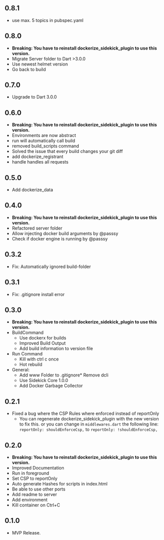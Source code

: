 ## 0.8.1

- use max. 5 topics in pubspec.yaml

## 0.8.0

- **Breaking: You have to reinstall dockerize_sidekick_plugin to use this version.**
- Migrate Server folder to Dart >3.0.0
- Use newest helmet version
- Go back to build

## 0.7.0

- Upgrade to Dart 3.0.0

## 0.6.0

- **Breaking: You have to reinstall dockerize_sidekick_plugin to use this version.**
- Environments are now abstract
- run will automatically call build
- removed build_scripts command
- Solved the issue that every build changes your git diff
- add dockerize_registrant
- handle handles all requests

## 0.5.0

- Add dockerize_data

## 0.4.0

- **Breaking: You have to reinstall dockerize_sidekick_plugin to use this version.**
- Refactored server folder
- Allow injecting docker build arguments by @passsy
- Check if docker engine is running by @passsy

## 0.3.2

- Fix: Automatically ignored build-folder

## 0.3.1

- Fix: .gitignore install error

## 0.3.0

- **Breaking: You have to reinstall dockerize_sidekick_plugin to use this version.**
- BuildCommand
  - Use dockerx for builds
  - Improved Build Output
  - Add build information to version file
- Run Command
  - Kill with ctrl c once
  - Hot rebuild
- General:
  - Add www Folder to .gitignore* Remove dcli
  - Use Sidekick Core 1.0.0
  - Add Docker Garbage Collector

## 0.2.1

- Fixed a bug where the CSP Rules where enforced instead of reportOnly
  - You can regenerate dockerize_sidekick_plugin with the new version to fix this.
    or you can change in `middlewares.dart` the following line: `reportOnly: shouldEnforceCsp,` to `reportOnly: !shouldEnforceCsp,`

## 0.2.0

- **Breaking: You have to reinstall dockerize_sidekick_plugin to use this version.**
- Improved Documentation
- Run in foreground
- Set CSP to reportOnly
- Auto generate Hashes for scripts in index.html
- Be able to use other ports
- Add readme to server
- Add environment
- Kill container on Ctrl+C

## 0.1.0

- MVP Release.

